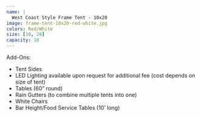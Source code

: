 ```yaml
---
name: |
  West Coast Style Frame Tent - 10x20
image: frame-tent-10x20-red-white.jpg
colors: Red/White
size: [10, 20]
capacity: 18
---
```


Add-Ons:
- Tent Sides
- LED Lighting available upon request for additional fee (cost depends on size of tent)
- Tables (60” round)
- Rain Gutters (to combine multiple tents into one)
- White Chairs
- Bar Height/Food Service Tables (10’ long)